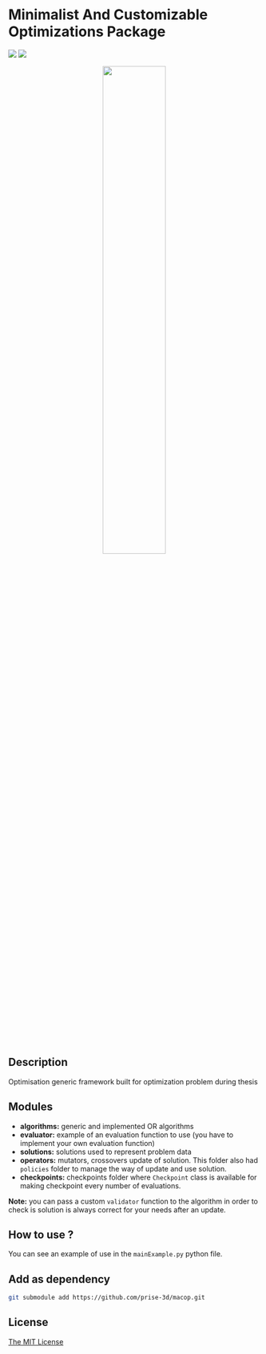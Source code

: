 # Minimalist And Customizable Optimizations Package

![](https://github.com/prise-3d/macop/workflows/build/badge.svg) ![](https://github.com/prise-3d/macop/workflows/pypi/badge.svg)

<p align="center">
    <img src="https://github.com/prise-3d/rawls/blob/master/logo_macop.png" alt="" width="50%">
</p>


## Description

Optimisation generic framework built for optimization problem during thesis

## Modules

- **algorithms:** generic and implemented OR algorithms
- **evaluator:** example of an evaluation function to use (you have to implement your own evaluation function)
- **solutions:** solutions used to represent problem data
- **operators:** mutators, crossovers update of solution. This folder also had `policies` folder to manage the way of update and use solution.
- **checkpoints:** checkpoints folder where `Checkpoint` class is available for making checkpoint every number of evaluations.
  
**Note:** you can pass a custom `validator` function to the algorithm in order to check is solution is always correct for your needs after an update.

## How to use ?

You can see an example of use in the `mainExample.py` python file.

## Add as dependency

```bash
git submodule add https://github.com/prise-3d/macop.git
```

## License

[The MIT License](LICENSE)